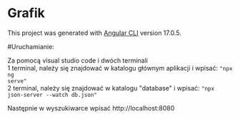 # Grafik

This project was generated with [Angular CLI](https://github.com/angular/angular-cli) version 17.0.5.

#Uruchamianie:

Za pomocą visual studio code i dwóch terminali<br>
1 terminal, należy się znajdować w katalogu głównym aplikacji i wpisać:
<code>"npx ng serve"</code><br>
2 terminal, należy się znajdować w katalogu "database" i wpisać:
<code>"npx json-server --watch db.json"</code>

Następnie w wyszukiwarce wpisać http://localhost:8080

